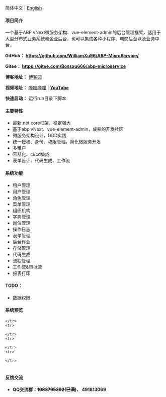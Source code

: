 简体中文 | [English](./README.EN.md)

#### 项目简介
一个基于ABP vNext微服务架构、vue-element-admin的后台管理框架，适用于大型分布式业务系统和企业后台，也可以集成各种小程序、电商后台以及业务中台。

**GitHub： https://github.com/WilliamXu96/ABP-MicroService/**

**Gitee： https://gitee.com/Bossxu666/abp-microservice**


**博客地址：** [博客园](https://www.cnblogs.com/william-xu/)

**视频地址：** [哔哩哔哩](https://space.bilibili.com/702776220/channel/seriesdetail?sid=604812) | **[YouTube](https://www.youtube.com/@opencodes)**

**快速启动：**
运行run目录下脚本


#### 主要特性
- 最新.net core框架，稳定强大
- 基于abp vNext、vue-element-admin，成熟的开发社区
- 微服务架构设计，DDD实践
- 统一授权、身份、权限管理，简化微服务开发
- 多租户
- 容器化、ci/cd集成
- 表单设计、代码生成、工作流
####  系统功能
- 租户管理
- 用户管理
- 角色管理
- 菜单管理
- 组织机构
- 字典管理
- 岗位管理
- 操作日志
- 表单管理
- 后台作业
- 存储管理
- 代码生成
- 流程管理
- 工作流&审批流
- 报表打印
#### TODO：
- 数据权限
#### 系统预览
<table>
    <tr>
        
    </tr>
    <tr>
        
    </tr>
    <tr>
        
    </tr>
    <tr>
        
    </tr>
</table>


#### 反馈交流
- **QQ交流群：~~1083795392(已满)~~、 491813069**
